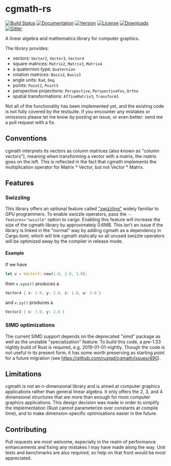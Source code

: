 # cgmath-rs

[![Build Status](https://github.com/rustgd/cgmath/workflows/tests/badge.svg)](https://github.com/rustgd/cgmath/actions)
[![Documentation](https://docs.rs/cgmath/badge.svg)](https://docs.rs/cgmath)
[![Version](https://img.shields.io/crates/v/cgmath.svg)](https://crates.io/crates/cgmath)
[![License](https://img.shields.io/crates/l/cgmath.svg)](https://github.com/rustgd/cgmath/blob/master/LICENSE)
[![Downloads](https://img.shields.io/crates/d/cgmath.svg)](https://crates.io/crates/cgmath)
[![Gitter](https://badges.gitter.im/brendanzab/cgmath.svg)](https://gitter.im/brendanzab/cgmath)

A linear algebra and mathematics library for computer graphics.

The library provides:

- vectors: `Vector2`, `Vector3`, `Vector4`
- square matrices: `Matrix2`, `Matrix3`, `Matrix4`
- a quaternion type: `Quaternion`
- rotation matrices: `Basis2`, `Basis3`
- angle units: `Rad`, `Deg`
- points: `Point2`, `Point3`
- perspective projections: `Perspective`, `PerspectiveFov`, `Ortho`
- spatial transformations: `AffineMatrix3`, `Transform3`

Not all of the functionality has been implemented yet, and the existing code
is not fully covered by the testsuite. If you encounter any mistakes or
omissions please let me know by posting an issue, or even better: send me a
pull request with a fix.

## Conventions

cgmath interprets its vectors as column matrices (also known as "column
vectors"), meaning when transforming a vector with a matrix, the matrix goes
on the left. This is reflected in the fact that cgmath implements the
multiplication operator for Matrix * Vector, but not Vector * Matrix.

## Features

### Swizzling
This library offers an optional feature called
["swizzling"](https://en.wikipedia.org/wiki/Swizzling_(computer_graphics))
widely familiar to GPU programmers. To enable swizzle operators, pass the
`--features="swizzle"` option to cargo. Enabling this feature will increase
the size of the cgmath library by approximately 0.6MB. This isn't an
issue if the library is linked in the "normal" way by adding cgmath as a
dependency in Cargo.toml, which will link cgmath statically so all unused
swizzle operators will be optimized away by the compiler in release mode.

#### Example
If we have
```rust
let v = Vector3::new(1.0, 2.0, 3.0);
```
then `v.xyxz()` produces a
```rust
Vector4 { x: 1.0, y: 2.0, z: 1.0, w: 3.0 }
```
and `v.zy()` produces a
```rust
Vector2 { x: 3.0, y: 2.0 }
```
### SIMD optimizations

The current SIMD support depends on the deprecated "simd" package as well
as the unstable "specialization" feature. To build this code, a pre-1.33 nightly
build of Rust is required, e.g. 2019-01-01-nightly. Though the code is not
useful in its present form, it has some worth preserving as starting point
for a future migration (see https://github.com/rustgd/cgmath/issues/490).

## Limitations

cgmath is _not_ an n-dimensional library and is aimed at computer graphics
applications rather than general linear algebra. It only offers the 2, 3, and
4 dimensional structures that are more than enough for most computer graphics
applications. This design decision was made in order to simplify the
implementation (Rust cannot parameterize over constants at compile time), and to
make dimension-specific optimisations easier in the future.

## Contributing

Pull requests are most welcome, especially in the realm of performance
enhancements and fixing any mistakes I may have made along the way. Unit tests
and benchmarks are also required, so help on that front would be most
appreciated.
